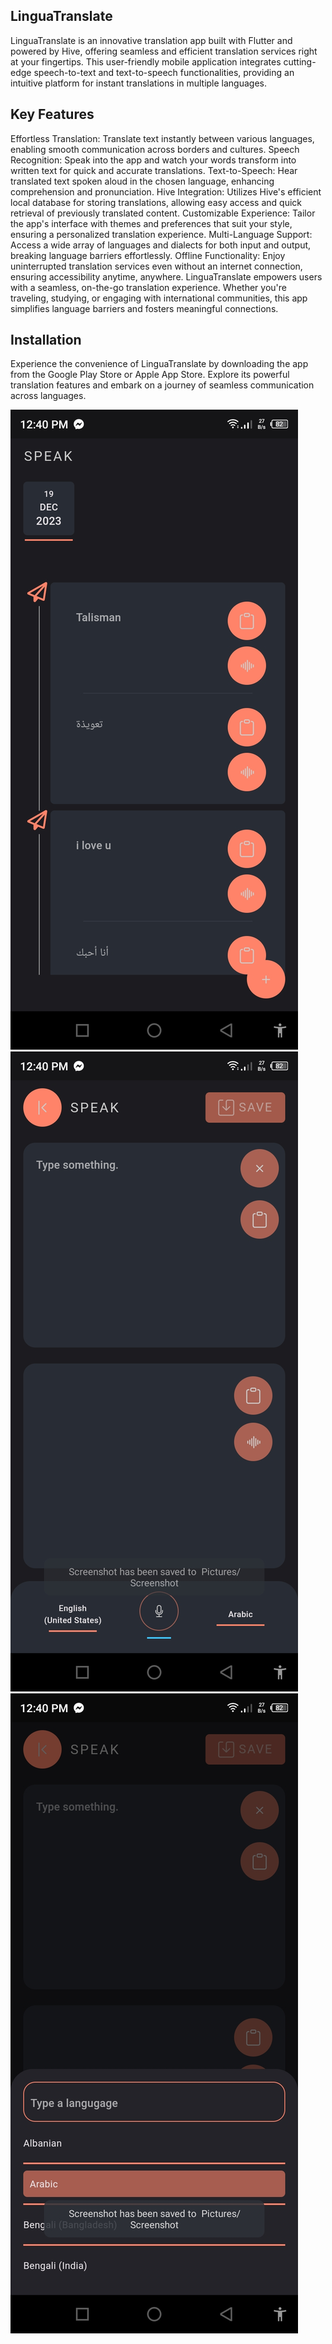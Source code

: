## LinguaTranslate
LinguaTranslate is an innovative translation app built with Flutter and powered by Hive, offering seamless and efficient translation services right at your fingertips. This user-friendly mobile application integrates cutting-edge speech-to-text and text-to-speech functionalities, providing an intuitive platform for instant translations in multiple languages.

## Key Features
Effortless Translation: Translate text instantly between various languages, enabling smooth communication across borders and cultures.
Speech Recognition: Speak into the app and watch your words transform into written text for quick and accurate translations.
Text-to-Speech: Hear translated text spoken aloud in the chosen language, enhancing comprehension and pronunciation.
Hive Integration: Utilizes Hive's efficient local database for storing translations, allowing easy access and quick retrieval of previously translated content.
Customizable Experience: Tailor the app's interface with themes and preferences that suit your style, ensuring a personalized translation experience.
Multi-Language Support: Access a wide array of languages and dialects for both input and output, breaking language barriers effortlessly.
Offline Functionality: Enjoy uninterrupted translation services even without an internet connection, ensuring accessibility anytime, anywhere.
LinguaTranslate empowers users with a seamless, on-the-go translation experience. Whether you're traveling, studying, or engaging with international communities, this app simplifies language barriers and fosters meaningful connections.

## Installation
Experience the convenience of LinguaTranslate by downloading the app from the Google Play Store or Apple App Store. Explore its powerful translation features and embark on a journey of seamless communication across languages.

<div>
  <img src="assets/1.jpg">
  <img src="assets/2.jpg">
  <img src="assets/3.jpg">
</div>

